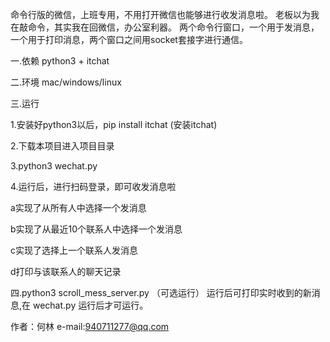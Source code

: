 命令行版的微信，上班专用，不用打开微信也能够进行收发消息啦。
老板以为我在敲命令，其实我在回微信，办公室利器。
两个命令行窗口，一个用于发消息，一个用于打印消息，两个窗口之间用socket套接字进行通信。

一.依赖 
python3 + itchat

二.环境 
mac/windows/linux

三.运行

1.安装好python3以后，pip install itchat (安装itchat)

2.下载本项目进入项目目录

3.python3 wechat.py

4.运行后，进行扫码登录，即可收发消息啦

  a实现了从所有人中选择一个发消息

  b实现了从最近10个联系人中选择一个发消息

  c实现了选择上一个联系人发消息

  d打印与该联系人的聊天记录

四.python3 scroll_mess_server.py （可选运行）
  运行后可打印实时收到的新消息,在 wechat.py 运行后才可运行。


 作者：何林 
 e-mail:940711277@qq.com



